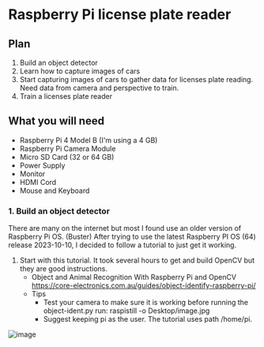 # Raspberry Pi license plate reader

## Plan
1. Build an object detector
1. Learn how to capture images of cars
1. Start capturing images of cars to gather data for licenses plate reading. Need data from camera and perspective to train.
1. Train a licenses plate reader

## What you will need
- Raspberry Pi 4 Model B (I'm using a 4 GB)
- Raspberry Pi Camera Module
- Micro SD Card (32 or 64 GB)
- Power Supply 
- Monitor
- HDMI Cord 
- Mouse and Keyboard 


### 1. Build an object detector

There are many on the internet but most I found use an older version of Raspberry Pi OS. (Buster) After trying to use the latest Raspberry PI OS (64) release 2023-10-10, I decided to follow a tutorial to just get it working.

1. Start with this tutorial. It took several hours to get and build OpenCV but they are good instructions. 
    - Object and Animal Recognition With Raspberry Pi and OpenCV https://core-electronics.com.au/guides/object-identify-raspberry-pi/
    - Tips
      - Test your camera to make sure it is working before running the object-ident.py   run: raspistill -o Desktop/image.jpg
      - Suggest keeping pi as the user. The tutorial uses path /home/pi.


![image](https://github.com/jetbotml/PiPlateReader/assets/66527036/d9aa29d8-d05a-408f-b4b5-19e41110a22d)
